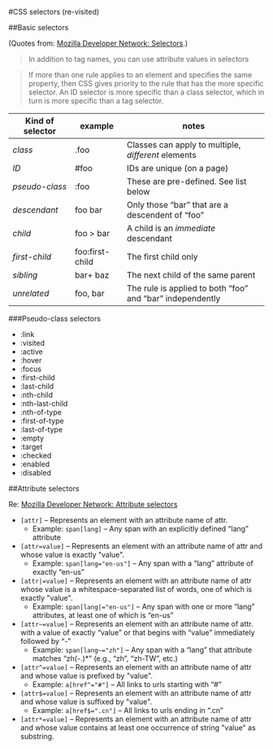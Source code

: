 #CSS selectors (re-visited)

##Basic selectors

(Quotes from: [Mozilla Developer Network: Selectors](https://developer.mozilla.org/en-US/docs/Web/Guide/CSS/Getting_started/Selectors).)

>In addition to tag names, you can use attribute values in selectors

>If more than one rule applies to an element and specifies the same property, then CSS gives priority to the rule that has the more specific selector. An ID selector is more specific than a class selector, which in turn is more specific than a tag selector.

|Kind of selector| example   | notes                                                     |
|----------------|-----------|-----------------------------------------------------------|
| *class*        | .foo      |  Classes can apply to multiple, *different* elements      |
| *ID*           | #foo      |  IDs are unique (on a page)                               |
| *pseudo-class* | :foo      |  These are pre-defined.  See list below                   |
| *descendant*   | foo bar   |  Only those “bar” that are a descendent of “foo”          |
| *child*        | foo > bar |  A child is an *immediate* descendant                     |
| *first-child*  | foo:first-child | The first child only                                |
| *sibling*      | bar+ baz  | The next child of the same parent                         |
| *unrelated*    | foo, bar  | The rule is applied to both “foo” and “bar” independently |

###Pseudo-class selectors

* :link
* :visited
* :active
* :hover
* :focus
* :first-child
* :last-child
* :nth-child
* :nth-last-child
* :nth-of-type
* :first-of-type
* :last-of-type
* :empty
* :target
* :checked
* :enabled
* :disabled

##Attribute selectors

Re: [Mozilla Developer Network: Attribute selectors](https://developer.mozilla.org/en-US/docs/Web/CSS/Attribute_selectors)

* `[attr]` &ndash; Represents an element with an attribute name of attr.
  * Example: `span[lang]` &ndash; Any span with an explicitly defined “lang” attribute
* `[attr=value]` &ndash; Represents an element with an attribute name of attr and whose value is exactly "value".
  * Example: `span[lang="en-us"]` &ndash; Any span with a “lang” attribute of exactly “en-us”
* `[attr|=value]` &ndash; Represents an element with an attribute name of attr whose value is a whitespace-separated list of words, one of which is exactly "value".
  * Example: `span[lang|="en-us"]` &ndash; Any span with one or more “lang” attributes, at least one of which is “en-us”
* `[attr~=value]` &ndash; Represents an element with an attribute name of attr. with a value of exactly “value” or that begins with “value” immediately followed by “-”
  * Example: `span[lang~="zh"]` &ndash; Any span with a “lang” that attribute matches “zh(-.)*” (e.g., “zh”, “zh-TW”, etc.)
* `[attr^=value]` &ndash; Represents an element with an attribute name of attr and whose value is prefixed by "value".
  * Example: `a[href^="#"]` &ndash; All links to urls starting with “#”
* `[attr$=value]` &ndash; Represents an element with an attribute name of attr and whose value is suffixed by "value".
  * Example: `a[href$=".cn"]` &ndash; All links to urls ending in “.cn”
* `[attr*=value]` &ndash; Represents an element with an attribute name of attr and whose value contains at least one occurrence of string "value" as substring.



